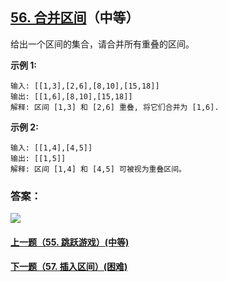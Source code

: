 ## [56. 合并区间](https://leetcode-cn.com/problems/merge-intervals/)（中等）

给出一个区间的集合，请合并所有重叠的区间。

**示例 1:**

```
输入: [[1,3],[2,6],[8,10],[15,18]]
输出: [[1,6],[8,10],[15,18]]
解释: 区间 [1,3] 和 [2,6] 重叠, 将它们合并为 [1,6].
```

**示例 2:**

```
输入: [[1,4],[4,5]]
输出: [[1,5]]
解释: 区间 [1,4] 和 [4,5] 可被视为重叠区间。
```



### 答案：



![](https://img-blog.csdnimg.cn/20200807155236311.png)

#### [上一题（55. 跳跃游戏）(中等)](https://github.com/sdwwld/leetCode/blob/master/src/main/java/com/wld/java/leetcode/leetCode0055.md)

#### [下一题（57. 插入区间）(困难)](https://github.com/sdwwld/leetCode/blob/master/src/main/java/com/wld/java/leetcode/leetCode0057.md)